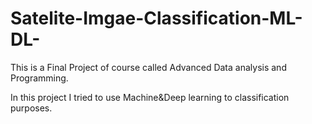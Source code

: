 # Satelite-Imgae-Classification-ML-DL-

This is a Final Project of course called Advanced Data analysis and Programming.

In this project I tried to use Machine&Deep learning to classification purposes.
